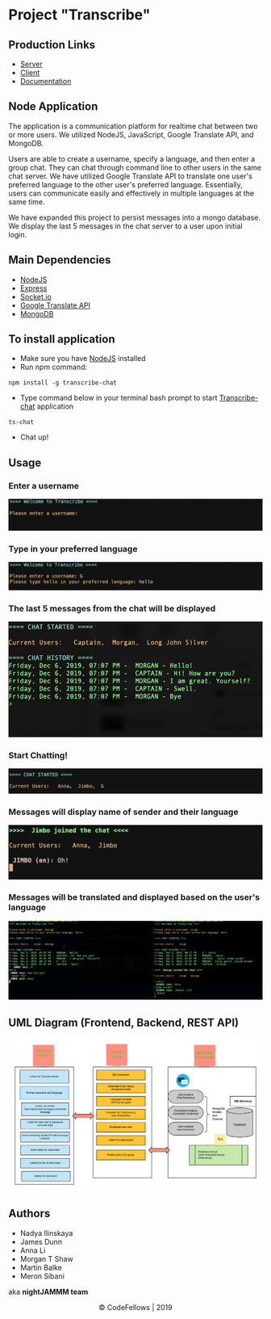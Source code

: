 # Project "Transcribe"
## Production Links

* [Server](https://transcribe-jamm.herokuapp.com) 
* [Client](https://www.npmjs.com/package/transcribe-chat)
* [Documentation](https://transcribe-jamm.herokuapp.com/docs/)

## Node Application

The application is a communication platform for realtime chat between two or more users. We utilized NodeJS, JavaScript, Google Translate API, and MongoDB. 

Users are able to create a username, specify a language, and then enter a group chat. They can chat through command line to other users in the same chat server. We have utilized Google Translate API to translate one user's preferred language to the other user's preferred language. Essentially, users can communicate easily and effectively in multiple languages at the same time. 

We have expanded this project to persist messages into a mongo database. We display the last 5 messages in the chat server to a user upon initial login. 

## Main Dependencies

- [NodeJS](https://nodejs.org/en/)
- [Express](https://expressjs.com/) 
- [Socket.io](https://socket.io/)
- [Google Translate API](https://www.npmjs.com/package/google-translate)
- [MongoDB](https://www.mongodb.com/) 

## To install application
* Make sure you have [NodeJS](https://nodejs.org/en/) installed
* Run npm command:
```
npm install -g transcribe-chat
```
* Type command below in your terminal bash prompt to start [Transcribe-chat](https://www.npmjs.com/package/transcribe-chat) application

```
ts-chat
``` 
* Chat up!

## Usage

### Enter a username
![username](./images/enterUsername.png)

### Type in your preferred language
![Language](./images/hello.png)

### The last 5 messages from the chat will be displayed
![database](./images/chathistory.png)

### Start Chatting!
![3users](./images/Chatstarted.png)

### Messages will display name of sender and their language
![newuserNotification](./images/examplemessage.png)

### Messages will be translated and displayed based on the user's language
![TranslationDemo](./images/Translation.png)

## UML Diagram (Frontend, Backend, REST API)
![Data Flow Diagram](./images/UMLDiagram.png)


## Authors
* Nadya Ilinskaya
* James Dunn
* Anna Li
* Morgan T Shaw
* Martin Balke
* Meron Sibani

aka **nightJAMMM team**

 <center>© CodeFellows | 2019</center>
